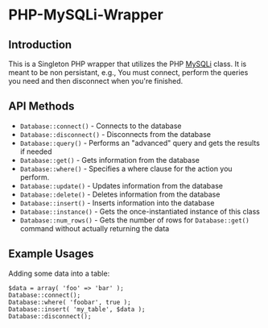 PHP-MySQLi-Wrapper
==================

Introduction
------------

This is a Singleton PHP wrapper that utilizes the PHP [MySQLi] class. It is meant to be non persistant, e.g., You must connect, perform the queries you need and then disconnect when you're finished.

API Methods
-----------

+ `Database::connect()` - Connects to the database
+ `Database::disconnect()` - Disconnects from the database
+ `Database::query()` - Performs an "advanced" query and gets the results if needed
+ `Database::get()` - Gets information from the database
+ `Database::where()` - Specifies a where clause for the action you perform.
+ `Database::update()` - Updates information from the database
+ `Database::delete()` - Deletes information from the database
+ `Database::insert()` - Inserts information into the database
+ `Database::instance()` - Gets the once-instantiated instance of this class
+ `Database::num_rows()` - Gets the number of rows for `Database::get()` command without actually returning the data

Example Usages
--------------

Adding some data into a table:

    $data = array( 'foo' => 'bar' );
    Database::connect();
    Database::where( 'foobar', true );
    Database::insert( 'my_table', $data );
    Database::disconnect();

[MySQLi]: http://php.net/mysqli